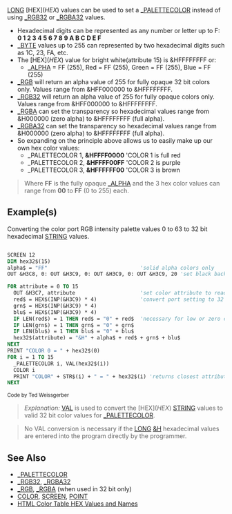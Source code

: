 [LONG](LONG) [HEX$](HEX$) values can be used to set a [_PALETTECOLOR](_PALETTECOLOR) instead of using [_RGB32](_RGB32) or [_RGBA32](_RGBA32) values.

* Hexadecimal digits can  be represented as any number or letter up to F: **0 1 2 3 4 5 6 7 8 9 A B C D E F**
* [_BYTE](_BYTE) values up to 255 can represented by two hexadecimal digits such as 1C, 23, FA, etc.
* The [HEX$](HEX$) value for bright white(attribute 15) is &HFFFFFFFF or:
  - [_ALPHA](_ALPHA) = FF (255), Red = FF (255), Green = FF (255), Blue = FF (255)
* [_RGB](_RGB) will return an alpha value of 255 for fully opaque 32 bit colors only. Values range from &HFF000000 to &HFFFFFFFF.
* [_RGB32](_RGB32) will return an alpha value of 255 for fully opaque colors only. Values range from &HFF000000 to &HFFFFFFFF.
* [_RGBA](_RGBA) can set the transparency so hexadecimal values range from &H000000 (zero alpha) to &HFFFFFFFF (full alpha).
* [_RGBA32](_RGBA32) can set the transparency so hexadecimal values range from &H000000 (zero alpha) to &HFFFFFFFF (full alpha).
* So expanding on the principle above allows us to easily make up our own hex color values:
  - _PALETTECOLOR 1, **&HFFFF0000** 'COLOR 1 is full red
  - _PALETTECOLOR 2, **&HFFFF00FF** 'COLOR 2 is purple
  - _PALETTECOLOR 3, **&HFFFFFF00** 'COLOR 3 is brown

> Where **FF** is the fully opaque [_ALPHA](_ALPHA) and the 3 hex color values can range from **00** to **FF** (0 to 255) each.

## Example(s)

Converting the color port RGB intensity palette values 0 to 63 to 32 bit hexadecimal [STRING](STRING) values. 

```vb

SCREEN 12
DIM hex32$(15)
alpha$ = "FF"                              'solid alpha colors only
OUT &H3C8, 0: OUT &H3C9, 0: OUT &H3C9, 0: OUT &H3C9, 20 'set black background to dark blue

FOR attribute = 0 TO 15
  OUT &H3C7, attribute                     'set color attribute to read
  red$ = HEX$(INP(&H3C9) * 4)              'convert port setting to 32 bit values
  grn$ = HEX$(INP(&H3C9) * 4)
  blu$ = HEX$(INP(&H3C9) * 4)
  IF LEN(red$) = 1 THEN red$ = "0" + red$  'necessary for low or zero color intensities
  IF LEN(grn$) = 1 THEN grn$ = "0" + grn$
  IF LEN(blu$) = 1 THEN blu$ = "0" + blu$
  hex32$(attribute) = "&H" + alpha$ + red$ + grn$ + blu$
NEXT
PRINT "COLOR 0 = " + hex32$(0)
FOR i = 1 TO 15
  _PALETTECOLOR i, VAL(hex32$(i))
  COLOR i
  PRINT "COLOR" + STR$(i) + " = " + hex32$(i) 'returns closest attribute
NEXT 

```
<sub>Code by Ted Weissgerber</sub>

> *Explanation:* [VAL](VAL) is used to convert the [HEX$](HEX$) [STRING](STRING) values to valid 32 bit color values for [_PALETTECOLOR](_PALETTECOLOR).

> No VAL conversion is necessary if the [LONG](LONG) [&H](&H) hexadecimal values are entered into the program directly by the programmer.

## See Also

* [_PALETTECOLOR](_PALETTECOLOR)
* [_RGB32](_RGB32), [_RGBA32](_RGBA32)
* [_RGB](_RGB), [_RGBA](_RGBA) (when used in 32 bit only)
* [COLOR](COLOR), [SCREEN](SCREEN), [POINT](POINT)
* [HTML Color Table HEX Values and Names](https://en.wikipedia.org/wiki/Web_colors#Basic_colors)
